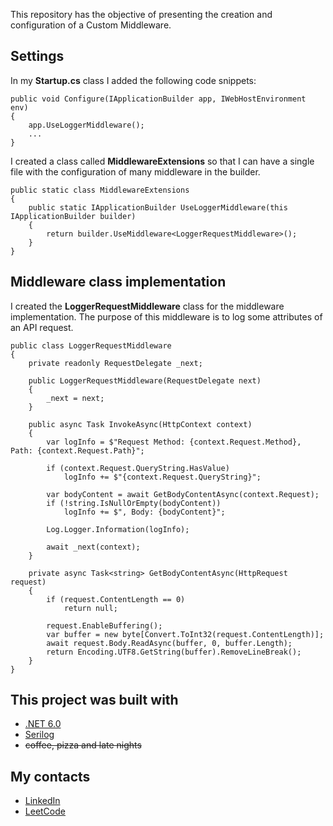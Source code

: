 This repository has the objective of presenting the creation and configuration of a Custom Middleware.

## Settings

In my **Startup.cs** class I added the following code snippets:
   

    public void Configure(IApplicationBuilder app, IWebHostEnvironment env)
    {
	    app.UseLoggerMiddleware();
	    ...
    }
    
I created a class called **MiddlewareExtensions** so that I can have a single file with the configuration of many middleware in the builder.

    public static class MiddlewareExtensions
    {
        public static IApplicationBuilder UseLoggerMiddleware(this IApplicationBuilder builder)
        {
            return builder.UseMiddleware<LoggerRequestMiddleware>();
        }
    }

## Middleware class implementation
I created the **LoggerRequestMiddleware** class for the middleware implementation. The purpose of this middleware is to log some attributes of an API request.

    public class LoggerRequestMiddleware
    {
        private readonly RequestDelegate _next;

        public LoggerRequestMiddleware(RequestDelegate next)
        {
            _next = next;
        }

        public async Task InvokeAsync(HttpContext context)
        {
            var logInfo = $"Request Method: {context.Request.Method}, Path: {context.Request.Path}";

            if (context.Request.QueryString.HasValue)
                logInfo += $"{context.Request.QueryString}";

            var bodyContent = await GetBodyContentAsync(context.Request);
            if (!string.IsNullOrEmpty(bodyContent))
                logInfo += $", Body: {bodyContent}";

            Log.Logger.Information(logInfo);

            await _next(context);
        }

        private async Task<string> GetBodyContentAsync(HttpRequest request)
        {
            if (request.ContentLength == 0)
                return null;

            request.EnableBuffering();
            var buffer = new byte[Convert.ToInt32(request.ContentLength)];
            await request.Body.ReadAsync(buffer, 0, buffer.Length);
            return Encoding.UTF8.GetString(buffer).RemoveLineBreak();
        }
    }





## This project was built with
* [.NET 6.0](https://dotnet.microsoft.com/en-us/download/dotnet/6.0)
* [Serilog](https://serilog.net/)
* ~~coffee, pizza and late nights~~

## My contacts
* [LinkedIn](https://www.linkedin.com/in/henry-saldanha-3b930b98/)
* [LeetCode](https://leetcode.com/user5265z/)